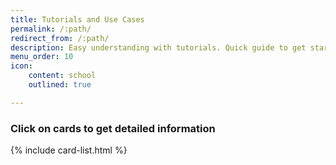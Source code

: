 ```yaml
---
title: Tutorials and Use Cases
permalink: /:path/
redirect_from: /:path/
description: Easy understanding with tutorials. Quick guide to get started.
menu_order: 10
icon:
    content: school
    outlined: true

---
```

### Click on cards to get detailed information

{% include card-list.html %}
